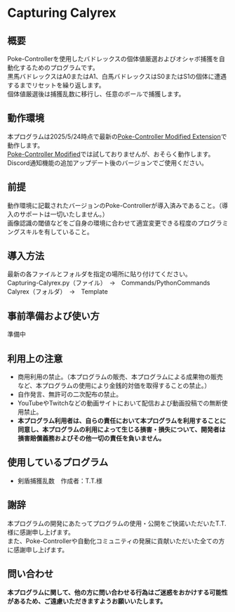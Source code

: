 # Capturing Calyrex
## 概要
Poke-Controllerを使用したバドレックスの個体値厳選およびオシャボ捕獲を自動化するためのプログラムです。\
黒馬バドレックスはA0またはA1、白馬バドレックスはS0またはS1の個体に遭遇するまでリセットを繰り返します。\
個体値厳選後は捕獲乱数に移行し、任意のボールで捕獲します。
## 動作環境
本プログラムは2025/5/24時点で最新の[Poke-Controller Modified Extension](https://github.com/futo030/Poke-Controller-Modified-Extension)で動作します。\
[Poke-Controller Modified](https://github.com/Moi-poke/Poke-Controller-Modified)では試しておりませんが、おそらく動作します。\
Discord通知機能の追加アップデート後のバージョンでご使用ください。
## 前提
動作環境に記載されたバージョンのPoke-Controllerが導入済みであること。（導入のサポートは一切いたしません。）\
画像認識の閾値などをご自身の環境に合わせて適宜変更できる程度のプログラミングスキルを有していること。
## 導入方法
最新の各ファイルとフォルダを指定の場所に貼り付けてください。\
Capturing-Calyrex.py（ファイル）　→　Commands/PythonCommands\
Calyrex（フォルダ）　→　Template
## 事前準備および使い方
準備中
## 利用上の注意
* 商用利用の禁止。（本プログラムの販売、本プログラムによる成果物の販売など、本プログラムの使用により金銭的対価を取得することの禁止。）
* 自作発言、無許可の二次配布の禁止。
* YouTubeやTwitchなどの動画サイトにおいて配信および動画投稿での無断使用禁止。
* **本プログラム利用者は、自らの責任において本プログラムを利用することに同意し、本プログラムの利用によって生じる損害・損失について、開発者は損害賠償義務およびその他一切の責任を負いません。**
## 使用しているプログラム
* 剣盾捕獲乱数　作成者：T.T.様
## 謝辞
本プログラムの開発にあたってプログラムの使用・公開をご快諾いただいたT.T.様に感謝申し上げます。\
また、Poke-Controllerや自動化コミュニティの発展に貢献いただいた全ての方に感謝申し上げます。
## 問い合わせ
**本プログラムに関して、他の方に問い合わせる行為はご迷惑をおかけする可能性があるため、ご遠慮いただきますようお願いいたします。**
